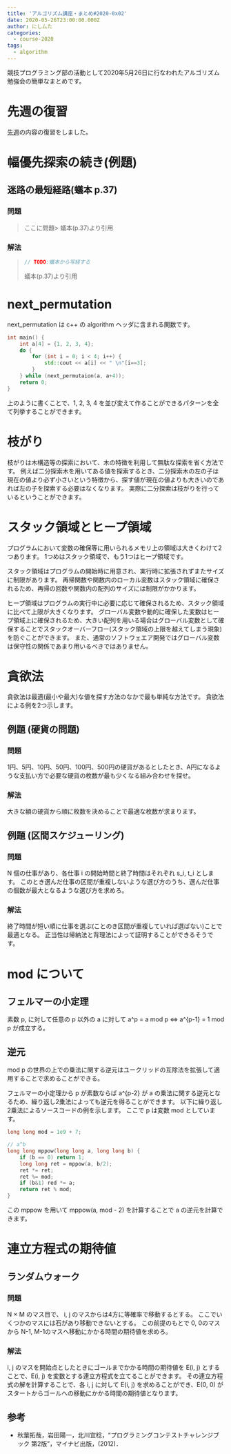 ```yaml
---
title: 'アルゴリズム講座・まとめ#2020-0x02'
date: 2020-05-26T23:00:00.000Z
author: にし厶た
categories:
  - course-2020
tags:
  - algorithm
---
```

競技プログラミング部の活動として2020年5月26日に行なわれたアルゴリズム勉強会の簡単なまとめです。
<!--more-->

# 先週の復習
[先週](https://www.yucpc.org/blog/2020/05/20/2020-05-20-%E9%83%A8%E9%95%B7%E3%81%AE%E7%AB%B6%E3%83%97%E3%83%AD%E8%AC%9B%E5%BA%A7-2020-0x01/)の内容の復習をしました。
<!-- TODO:先週の分のリンクの内容があってるかあ確認する -->


# 幅優先探索の続き(例題)
<!-- TODO: 特に解説らしい解説がないきがするのでなくてもいいかもしれない -->
## 迷路の最短経路(蟻本 p.37)
### 問題
>ここに問題<!-- TODO:蟻本p.37 の問題内容を引用すること -->>
>蟻本(p.37)より引用

### 解法
>```cpp
>// TODO:蟻本から写経する
>```
>蟻本(p.37)より引用


# next\_permutation
next\_permutation は c++ の algorithm ヘッダに含まれる関数です。
```cpp
int main() {
    int a[4] = {1, 2, 3, 4};
    do {
        for (int i = 0; i < 4; i++) {
            std::cout << a[i] << " \n"[i==3];
        }
    } while (next_permutaion(a, a+4));
    return 0;
}
```
上のように書くことで、1, 2, 3, 4 を並び変えて作ることができるパターンを全て列挙することができます。


# 枝がり
枝がりは木構造等の探索において、木の特徴を利用して無駄な探索を省く方法です。
例えば二分探索木を用いてある値を探索するとき、二分探索木の左の子は現在の値より必ず小さいという特徴から、探す値が現在の値よりも大きいのであれば左の子を探索する必要はなくなります。
実際に二分探索は枝がりを行っているということができます。


# スタック領域とヒープ領域
プログラムにおいて変数の確保等に用いられるメモリ上の領域は大きくわけて2つあります。
1つめはスタック領域で、もう1つはヒープ領域です。

スタック領域はプログラムの開始時に用意され、実行時に拡張されずまたサイズに制限があります。
再帰関数や関数内のローカル変数はスタック領域に確保されるため、再帰の回数や関数内の配列のサイズには制限がかかります。

ヒープ領域はプログラムの実行中に必要に応じて確保されるため、スタック領域に比べて上限が大きくなります。
グローバル変数や動的に確保した変数はヒープ領域上に確保されるため、大きい配列を用いる場合はグローバル変数として確保することでスタックオーバーフロー(スタック領域の上限を越えてしまう現象)を防ぐことができます。
また、通常のソフトウェエア開発ではグローバル変数は保守性の関係であまり用いるべきではありません。


# 貪欲法
貪欲法は最適(最小や最大)な値を探す方法のなかで最も単純な方法です。
貪欲法による例を2つ示します。

## 例題 (硬貨の問題)
<!-- TODO:これ蟻本の問題なら引用にかえる -->
### 問題
1円、5円、10円、50円、100円、500円の硬貨があるとしたとき、A円になるような支払い方で必要な硬貨の枚数が最も少くなる組み合わせを探せ。

### 解法
大きな額の硬貨から順に枚数を決めることで最適な枚数が求まります。

## 例題 (区間スケジューリング)
<!-- TODO:これ蟻本の問題なら引用にかえる -->
### 問題
N 個の仕事があり、各仕事 i の開始時間と終了時間はそれぞれ s_i, t_i とします。
このとき選んだ仕事の区間が重複しないような選び方のうち、選んだ仕事の個数が最大となるような選び方を求めろ。

### 解法
終了時間が短い順に仕事を選ぶ(ことのき区間が重複していれば選ばない)ことで最適となる。
正当性は帰納法と背理法によって証明することができるそうです。


# mod について
## フェルマーの小定理
素数 p, に対して任意の p 以外の a に対して
a^p = a  mod p <=> a^{p-1} = 1  mod p
が成立する。

## 逆元
mod p の世界の上での乗法に関する逆元はユークリッドの互除法を拡張して適用することで求めることができる。

フェルマーの小定理から p が素数ならば a^{p-2} が a の乗法に関する逆元となるため、繰り返し2乗法によっても逆元を得ることができます。
以下に繰り返し2乗法によるソースコードの例を示します。
ここで p は変数 mod としています。
```cpp
long long mod = 1e9 + 7;

// a^b
long long mppow(long long a, long long b) {
    if (b == 0) return 1;
    long long ret = mppow(a, b/2);
    ret *= ret;
    ret %= mod;
    if (b&1) red *= a;
    return ret % mod;
}
```
この mppow を用いて mppow(a, mod - 2) を計算することで a の逆元を計算できます。


# 連立方程式の期待値
## ランダムウォーク
### 問題
<!-- TODO:これ蟻本の問題なら引用にかえる -->
N × M のマス目で、 i, j のマスからは4方に等確率で移動するとする。
ここでいくつかのマスには石があり移動できないとする。
この前提のもとで 0, 0のマスから N-1, M-1のマスへ移動にかかる時間の期待値を求めろ。

### 解法
i, j のマスを開始点としたときにゴールまでかかる時間の期待値を E(i, j) とすることで、E(i, j) を変数とする連立方程式を立てることができます。
その連立方程式の解を計算することで、各 i, j に対して E(i, j) を求めることができ、E(0, 0) がスタートからゴールへの移動にかかる時間の期待値となります。


## 参考
<!-- TODO:参考文献があれば追加する -->
- 秋葉拓哉，岩田陽一，北川宜稔，“プログラミングコンテストチャレンジブック 第2版”，マイナビ出版，(2012)．

